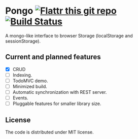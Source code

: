 # Pongo [![Flattr this git repo](http://api.flattr.com/button/flattr-badge-large.png)](https://flattr.com/submit/auto?user_id=basaundi&url=https://github.com/basaundi/pongo&title=pongo&language=coffescript&tags=github&category=software) [![Build Status](https://secure.travis-ci.org/basaundi/pongo.png)](http://travis-ci.org/basaundi/pongo)

A mongo-like interface to browser Storage (localStorage and sessionStorage).

## Current and planned features

- [x] CRUD
- [ ] Indexing.
- [ ] TodoMVC demo.
- [ ] Minimized build.
- [ ] Automatic synchronization with REST server.
- [ ] Events.
- [ ] Pluggable features for smaller library size.

## License

The code is distributed under MIT license.
